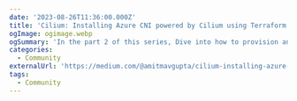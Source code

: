 ```yaml
---
date: '2023-08-26T11:36:00.000Z'
title: 'Cilium: Installing Azure CNI powered by Cilium using Terraform (Part 2)'
ogImage: ogimage.webp
ogSummary: 'In the part 2 of this series, Dive into how to provision an AKS cluster (powered by Cilium) by assigning IP addresses from a Virtual Network using Terraform'
categories:
  - Community
externalUrl: 'https://medium.com/@amitmavgupta/cilium-installing-azure-cni-powered-by-cilium-using-terraform-part-2-6f20f70fd394'
tags:
  - Community
---
```

